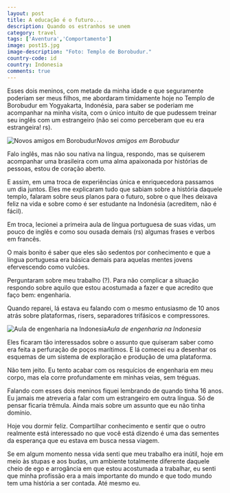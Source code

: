 ```yaml
---
layout: post
title: A educação é o futuro...
description: Quando os estranhos se unem
category: travel
tags: ['Aventura','Comportamento']
image: post15.jpg
image-description: "Foto: Templo de Borobudur."
country-code: id
country: Indonesia
comments: true
---
```



Esses dois meninos, com metade da minha idade e que seguramente poderiam ser meus filhos, me abordaram timidamente hoje no Templo de Borobudur em Yogyakarta, Indonésia, para saber se poderiam me acompanhar na minha visita, com o único intuito de que pudessem treinar seu inglês com um estrangeiro (não sei como perceberam que eu era estrangeira! rs).

![Novos amigos em Borobudur]({{site.baseurl}}/assets/images/photos/posts/borobudur.jpg)*Novos amigos em Borobudur*

Falo inglês, mas não sou nativa na língua, respondo, mas se quiserem acompanhar uma brasileira com uma alma apaixonada por histórias de pessoas, estou de coração aberto. 

E assim, em uma troca de experiências única e enriquecedora passamos um dia juntos. Eles me explicaram tudo que sabiam sobre a história daquele templo, falaram sobre seus planos para o futuro, sobre o que lhes deixava feliz na vida e sobre como é ser estudante na Indonésia (acreditem, não é fácil). 

Em troca, lecionei a primeira aula de língua portuguesa de suas vidas, um pouco de inglês e como sou ousada demais (rs) algumas frases e verbos em francês. 

O mais bonito é saber que eles são sedentos por conhecimento e que a língua portuguesa era básica demais para aquelas mentes jovens efervescendo como vulcões. 

Perguntaram sobre meu trabalho (?). Para não complicar a situação respondo sobre aquilo que estou acostumada a fazer e que acredito que faço bem: engenharia. 

Quando reparei, lá estava eu falando com o mesmo entusiasmo de 10 anos atrás sobre plataformas, risers, separadores trifásicos e compressores. 

![Aula de engenharia na Indonesia]({{site.baseurl}}/assets/images/photos/posts/aulaengenharia.jpg)*Aula de engenharia na Indonesia*

Eles ficaram tão interessados sobre o assunto que quiseram saber como era feita a perfuração de poços marítimos. E lá comecei eu a desenhar os esquemas de um sistema de exploração e produção de uma plataforma. 

Não tem jeito. Eu tento acabar com os resquícios de engenharia em meu corpo, mas ela corre profundamente em minhas veias, sem tréguas. 

Falando com esses dois meninos fiquei lembrando de quando tinha 16 anos. Eu jamais me atreveria a falar com um estrangeiro em outra língua. Só de pensar ficaria trêmula. Ainda mais sobre um assunto que eu não tinha domínio.

Hoje vou dormir feliz. Compartilhar conhecimento e sentir que o outro realmente está interessado no que você está dizendo é uma das sementes da esperança que eu estava em busca nessa viagem. 

Se em algum momento nessa vida senti que meu trabalho era inútil, hoje em meio às stupas e aos budas, um ambiente totalmente diferente daquele cheio de ego e arrogância em que estou acostumada a trabalhar, eu senti que minha profissão era a mais importante do mundo e que todo mundo tem uma história a ser contada. Até mesmo eu. 
